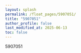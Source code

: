 ```yaml
---
layout: splash
permalink: /float_pages/5907051/
title: "5907051"
author_profile: false
last_modified_at: 2025-06-13
toc: false
---
```

 
5907051
